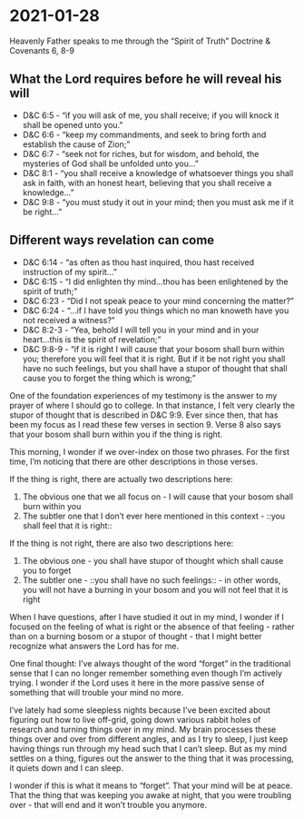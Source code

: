 # 2021-01-28

Heavenly Father speaks to me through the “Spirit of Truth”
Doctrine & Covenants 6, 8-9

## What the Lord requires before he will reveal his will

* D&C 6:5 - “if you will ask of me, you shall receive; if you will knock it shall be opened unto you.”
* D&C 6:6 - “keep my commandments, and seek to bring forth and establish the cause of Zion;”
* D&C 6:7 - “seek not for riches, but for wisdom, and behold, the mysteries of God shall be unfolded unto you...”
* D&C 8:1 - “you shall receive a knowledge of whatsoever things you shall ask in faith, with an honest heart, believing that you shall receive a knowledge...”
* D&C 9:8 - “you must study it out in your mind; then you must ask me if it be right...”

## Different ways revelation can come

* D&C 6:14 - “as often as thou hast inquired, thou hast received instruction of my spirit...”
* D&C 6:15 - “I did enlighten thy mind...thou has been enlightened by the spirit of truth;”
* D&C 6:23 - “Did I not speak peace to your mind concerning the matter?”
* D&C 6:24 - “...if I have told you things which no man knoweth have you not received a witness?”
* D&C 8:2-3 - “Yea, behold I will tell you in your mind and in your heart...this is the spirit of revelation;”
* D&C 9:8-9 - “if it is right I will cause that your bosom shall burn within you; therefore you will feel that it is right.  But if it be not right you shall have no such feelings, but you shall have a stupor of thought that shall cause you to forget the thing which is wrong;”

One of the foundation experiences of my testimony is the answer to my prayer of where I should go to college.  In that instance, I felt very clearly the stupor of thought that is described in D&C 9:9.  Ever since then, that has been my focus as I read these few verses in section 9.  Verse 8 also says that your bosom shall burn within you if the thing is right.

This morning, I wonder if we over-index on those two phrases.  For the first time, I’m noticing that there are other descriptions in those verses.

If the thing is right, there are actually two descriptions here:

1. The obvious one that we all focus on - I will cause that your bosom shall burn within you
2. The subtler one that I don’t ever here mentioned in this context - ::you shall feel that it is right::

If the thing is not right, there are also two descriptions here:

1. The obvious one - you shall have stupor of thought which shall cause you to forget
2. The subtler one - ::you shall have no such feelings:: - in other words, you will not have a burning in your bosom and you will not feel that it is right

When I have questions, after I have studied it out in my mind, I wonder if I focused on the feeling of what is right or the absence of that feeling - rather than on a burning bosom or a stupor of thought - that I might better recognize what answers the Lord has for me.

One final thought: I’ve always thought of the word “forget” in the traditional sense that I can no longer remember something even though I’m actively trying.  I wonder if the Lord uses it here in the more passive sense of something that will trouble your mind no more.  

I’ve lately had some sleepless nights because I’ve been excited about figuring out how to live off-grid, going down various rabbit holes of research and turning things over in my mind.  My brain processes these things over and over from different angles, and as I try to sleep, I just keep having things run through my head such that I can’t sleep.  But as my mind settles on a thing, figures out the answer to the thing that it was processing, it quiets down and I can sleep.

I wonder if this is what it means to “forget”.  That your mind will be at peace.  That the thing that was keeping you awake at night, that you were troubling over - that will end and it won’t trouble you anymore.
